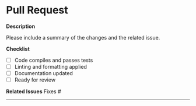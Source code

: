 # Pull Request

**Description**

Please include a summary of the changes and the related issue.

**Checklist**

- [ ] Code compiles and passes tests
- [ ] Linting and formatting applied
- [ ] Documentation updated
- [ ] Ready for review

**Related Issues**
Fixes #

---
